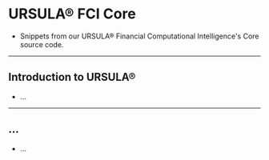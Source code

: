 # URSULA® FCI Core
* Snippets from our URSULA® Financial Computational Intelligence's Core source code.

---
## Introduction to URSULA®
* ...

---
## ...
* ...
